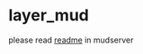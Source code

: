 # layer_mud

please read [readme](https://github.com/teamdesider/layer_mud/blob/main/mudserver/README.md) in mudserver
